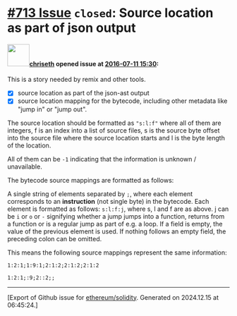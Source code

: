 # [\#713 Issue](https://github.com/ethereum/solidity/issues/713) `closed`: Source location as part of json output

#### <img src="https://avatars.githubusercontent.com/u/9073706?v=4" width="50">[chriseth](https://github.com/chriseth) opened issue at [2016-07-11 15:30](https://github.com/ethereum/solidity/issues/713):

This is a story needed by remix and other tools.
- [x] source location as part of the json-ast output
- [x] source location mapping for the bytecode, including other metadata like "jump in" or "jump out".

The source location should be formatted as `"s:l:f"` where all of them are integers, f is an index into a list of source files, s is the source byte offset into the source file where the source location starts and l is the byte length of the location.

All of them can be `-1` indicating that the information is unknown / unavailable.

The bytecode source mappings are formatted as follows:

A single string of elements separated by `;`, where each element corresponds to an **instruction** (not single byte) in the bytecode. Each element is formatted as follows: `s:l:f:j`, where s, l and f are as above. j can be `i` or `o` or `-` signifying whether a jump jumps into a function, returns from a function or is a regular jump as part of e.g. a loop. If a field is empty, the value of the previous element is used. If nothing follows an empty field, the preceding colon can be omitted.

This means the following source mappings represent the same information:

`1:2:1;1:9:1;2:1:2;2:1:2;2:1:2`

`1:2:1;:9;2::2;;`





-------------------------------------------------------------------------------



[Export of Github issue for [ethereum/solidity](https://github.com/ethereum/solidity). Generated on 2024.12.15 at 06:45:24.]
